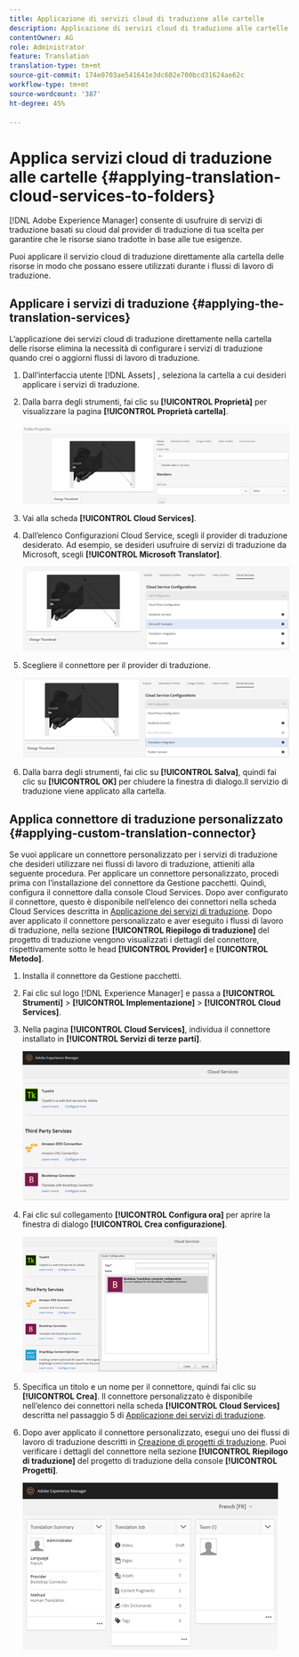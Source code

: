 ```yaml
---
title: Applicazione di servizi cloud di traduzione alle cartelle
description: Applicazione di servizi cloud di traduzione alle cartelle
contentOwner: AG
role: Administrator
feature: Translation
translation-type: tm+mt
source-git-commit: 174e0703ae541641e3dc602e700bcd31624ae62c
workflow-type: tm+mt
source-wordcount: '387'
ht-degree: 45%

---
```



# Applica servizi cloud di traduzione alle cartelle {#applying-translation-cloud-services-to-folders}

[!DNL Adobe Experience Manager] consente di usufruire di servizi di traduzione basati su cloud dal provider di traduzione di tua scelta per garantire che le risorse siano tradotte in base alle tue esigenze.

Puoi applicare il servizio cloud di traduzione direttamente alla cartella delle risorse in modo che possano essere utilizzati durante i flussi di lavoro di traduzione.

## Applicare i servizi di traduzione {#applying-the-translation-services}

L’applicazione dei servizi cloud di traduzione direttamente nella cartella delle risorse elimina la necessità di configurare i servizi di traduzione quando crei o aggiorni flussi di lavoro di traduzione.

1. Dall’interfaccia utente [!DNL Assets] , seleziona la cartella a cui desideri applicare i servizi di traduzione.
1. Dalla barra degli strumenti, fai clic su **[!UICONTROL Proprietà]** per visualizzare la pagina **[!UICONTROL Proprietà cartella]**.

   ![chlimage_1-215](assets/chlimage_1-215.png)

1. Vai alla scheda **[!UICONTROL Cloud Services]**.
1. Dall’elenco Configurazioni Cloud Service, scegli il provider di traduzione desiderato. Ad esempio, se desideri usufruire di servizi di traduzione da Microsoft, scegli **[!UICONTROL Microsoft Translator]**.

   ![chlimage_1-216](assets/chlimage_1-216.png)

1. Scegliere il connettore per il provider di traduzione.

   ![chlimage_1-217](assets/chlimage_1-217.png)

1. Dalla barra degli strumenti, fai clic su **[!UICONTROL Salva]**, quindi fai clic su **[!UICONTROL OK]** per chiudere la finestra di dialogo.Il servizio di traduzione viene applicato alla cartella.

## Applica connettore di traduzione personalizzato {#applying-custom-translation-connector}

Se vuoi applicare un connettore personalizzato per i servizi di traduzione che desideri utilizzare nei flussi di lavoro di traduzione, attieniti alla seguente procedura. Per applicare un connettore personalizzato, procedi prima con l’installazione del connettore da Gestione pacchetti. Quindi, configura il connettore dalla console Cloud Services. Dopo aver configurato il connettore, questo è disponibile nell’elenco dei connettori nella scheda Cloud Services descritta in [Applicazione dei servizi di traduzione](transition-cloud-services.md#applying-the-translation-services). Dopo aver applicato il connettore personalizzato e aver eseguito i flussi di lavoro di traduzione, nella sezione **[!UICONTROL Riepilogo di traduzione]** del progetto di traduzione vengono visualizzati i dettagli del connettore, rispettivamente sotto le head **[!UICONTROL Provider]** e **[!UICONTROL Metodo]**.

1. Installa il connettore da Gestione pacchetti.
1. Fai clic sul logo [!DNL Experience Manager] e passa a **[!UICONTROL Strumenti]** > **[!UICONTROL Implementazione]** > **[!UICONTROL Cloud Services]**.
1. Nella pagina **[!UICONTROL Cloud Services]**, individua il connettore installato in **[!UICONTROL Servizi di terze parti]**.

   ![chlimage_1-218](assets/chlimage_1-218.png)

1. Fai clic sul collegamento **[!UICONTROL Configura ora]** per aprire la finestra di dialogo **[!UICONTROL Crea configurazione]**.

   ![chlimage_1-219](assets/chlimage_1-219.png)

1. Specifica un titolo e un nome per il connettore, quindi fai clic su **[!UICONTROL Crea]**. Il connettore personalizzato è disponibile nell’elenco dei connettori nella scheda **[!UICONTROL Cloud Services]** descritta nel passaggio 5 di [Applicazione dei servizi di traduzione](#applying-the-translation-services).
1. Dopo aver applicato il connettore personalizzato, esegui uno dei flussi di lavoro di traduzione descritti in [Creazione di progetti di traduzione](translation-projects.md). Puoi verificare i dettagli del connettore nella sezione **[!UICONTROL Riepilogo di traduzione]** del progetto di traduzione della console **[!UICONTROL Progetti]**.

   ![chlimage_1-220](assets/chlimage_1-220.png)
